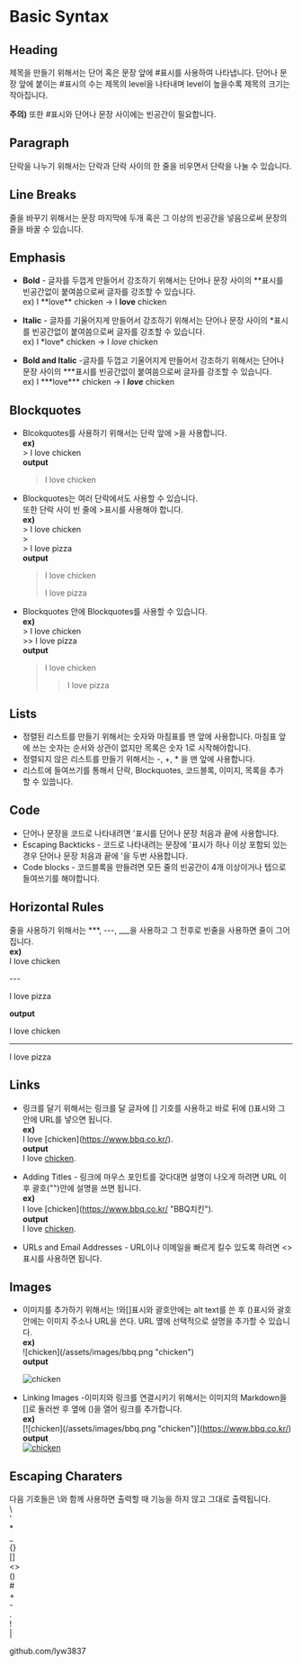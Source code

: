 # Basic Syntax

## Heading
제목을 만들기 위해서는 단어 혹은 문장 앞에 #표시를 사용하여 나타냅니다. 단어나 문장 앞에 붙이는 #표시의 수는 제목의 level을 나타내며 level이 높을수록 제목의 크기는 작아집니다.  

**주의)** 또한 #표시와 단어나 문장 사이에는 빈공간이 필요합니다.

## Paragraph
단락을 나누기 위해서는 단락과 단락 사이의 한 줄을 비우면서 단락을 나눌 수 있습니다.

## Line Breaks
줄을 바꾸기 위해서는 문장 마지막에 두개 혹은 그 이상의 빈공간을 넣음으로써 문장의 줄을 바꿀 수 있습니다.

## Emphasis
- **Bold** - 글자를 두껍게 만들어서 강조하기 위해서는 단어나 문장 사이의 **표시를 빈공간없이 붙여씀으로써 글자를 강조할 수 있습니다.  
  ex) I \*\*love\*\* chicken -> I **love** chicken

- **Italic** - 글자를 기울어지게 만들어서 강조하기 위해서는 단어나 문장 사이의 *표시를 빈공간없이 붙여씀으로써 글자를 강조할 수 있습니다.  
ex) I \*love\* chicken -> I *love* chicken

- **Bold and Italic** -글자를 두껍고 기울어지게 만들어서 강조하기 위해서는 단어나 문장 사이의 ***표시를 빈공간없이 붙여씀으로써 글자를 강조할 수 있습니다.  
ex) I \*\*\*love\*\*\* chicken -> I ***love*** chicken

## Blockquotes
- Blcokquotes를 사용하기 위해서는 단락 앞에 >을 사용합니다.  
**ex)**  
\> I love chicken  
**output** 
    > I love chicken

- Blockquotes는 여러 단락에서도 사용할 수 있습니다.  
또한 단락 사이 빈 줄에 >표시를 사용해야 합니다.  
**ex)**  
    \> I love chicken  
    \>  
    \> I love pizza  
    **output** 
    > I love chicken
    >
    > I love pizza 

- Blockquotes 안에 Blockquotes를 사용할 수 있습니다.  
**ex)**  
\> I love chicken  
\>> I love pizza  
**output** 
    > I love chicken
    >  
    >> I love pizza
## Lists
- 정렬된 리스트를 만들기 위해서는 숫자와 마침표를 맨 앞에 사용합니다.
  마침표 앞에 쓰는 숫자는 순서와 상관이 없지만 목록은 숫자 1로 시작해야합니다. 
- 정렬되지 않은 리스트를 만들기 위해서는 -, +, * 을 맨 앞에 사용합니다.  
- 리스트에 들여쓰기를 통해서 단락, Blockquotes, 코드블록, 이미지, 목록을 추가 할 수 있씁니다.
## Code
- 단어나 문장을 코드로 나타내려면 '표시를 단어나 문장 처음과 끝에 사용합니다.
- Escaping Backticks - 코드로 나타내려는 문장에 '표시가 하나 이상 포함되 있는 경우 단어나 문장 처음과 끝에 '을 두번 사용합니다.  
- Code blocks - 코드블록을 만들려면 모든 줄의 빈공간이 4개 이상이거나 텝으로 들여쓰기를 해야합니다. 

## Horizontal Rules
줄을 사용하기 위해서는 ***, ---, ___을 사용하고 그 전후로 빈줄을  사용하면 줄이 그어집니다.  
**ex)**  
I love chicken   

\---

I love pizza  

**output**  

I love chicken

---

I love pizza

## Links
- 링크를 달기 위해서는 링크를 달 글자에 [] 기호를 사용하고 바로 뒤에 ()표시와 그 안에 URL를 넣으면 됩니다.  
**ex)**  
I love \[chicken](https://www.bbq.co.kr/).  
**output**  
I love [chicken](https://www.bbq.co.kr/).  

- Adding Titles - 링크에 마우스 포인트를 갖다대면 설명이 나오게 하려면 URL 이후 괄호("")안에 설명을 쓰면 됩니다.  
**ex)**  
I love \[chicken](https://www.bbq.co.kr/ "BBQ치킨").  
**output**  
I love [chicken](https://www.bbq.co.kr/ "BBQ치킨").  

- URLs and Email Addresses - URL이나 이메일을 빠르게 킬수 있도록 하려면 <>표시를 사용하면 됩니다.  

## Images
- 이미지를 추가하기 위해서는 !와[]표시와 괄호안에는 alt text를 쓴 후 ()표시와 괄호안에는 이미지 주소나 URL을 쓴다. URL 옆에 선택적으로 설명을 추가할 수 있습니다.  
**ex)**  
\!\[chicken](/assets/images/bbq.png "chicken")  
**output**  
  
    ![chicken](/assets/images/bbq.png "chicken")

- Linking Images -이미지와 링크를 연결시키기 위해서는 이미지의 Markdown을 []로 둘러싼 후 옆에 ()을 열어 링크를 추가합니다.  
**ex)**  
\[\!\[chicken](/assets/images/bbq.png "chicken")](https://www.bbq.co.kr/)  
**output**  
    [![chicken](/assets/images/bbq.png "chicken")](https://www.bbq.co.kr/)
## Escaping Charaters
다음 기호들은 \와 함께 사용하면 출력할 때 기능을 하지 않고 그대로 출력됩니다.  
\\  
\'  
\*  
\_  
\{}  
\[]  
\<>  
\()  
\#  
\+  
\-  
\.  
\!  
\|


github.com/lyw3837